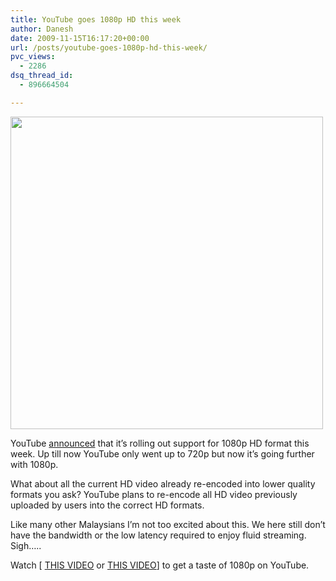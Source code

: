 ```yaml
---
title: YouTube goes 1080p HD this week
author: Danesh
date: 2009-11-15T16:17:20+00:00
url: /posts/youtube-goes-1080p-hd-this-week/
pvc_views:
  - 2286
dsq_thread_id:
  - 896664504

---
```

[<img class="alignnone" title="1080p sample" src="http://lh6.ggpht.com/_0uuFi1arkJE/SvyloXtQUwI/AAAAAAAAARI/_sKxO-q-hsE/s800/hd-1080p%20jpg.jpg" alt="" width="500" />][1]

YouTube [announced][2] that it&#8217;s rolling out support for 1080p HD format this week. Up till now YouTube only went up to 720p but now it&#8217;s going further with 1080p.

What about all the current HD video already re-encoded into lower quality formats you ask? YouTube plans to re-encode all HD video previously uploaded by users into the correct HD formats.

Like many other Malaysians I&#8217;m not too excited about this. We here still don&#8217;t have the bandwidth or the low latency required to enjoy fluid streaming. Sigh&#8230;..

Watch [ [THIS VIDEO][3] or [THIS VIDEO][4]] to get a taste of 1080p on YouTube.

 [1]: http://lh6.ggpht.com/_0uuFi1arkJE/SvyloXtQUwI/AAAAAAAAARI/_sKxO-q-hsE/s800/hd-1080p%20jpg.jpg
 [2]: http://youtube-global.blogspot.com/2009/11/1080p-hd-comes-to-youtube.html
 [3]: http://www.youtube.com/watch?v=DUM1284TqFc
 [4]: http://www.youtube.com/watch?v=5f-MYl-HzNw